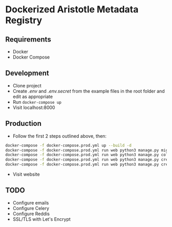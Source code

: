 # Dockerized Aristotle Metadata Registry

## Requirements
- Docker
- Docker Compose

## Development
- Clone project
- Create *.env* and *.env.secret* from the example files in the root folder and edit as appropriate
- Run `docker-compose up`
- Visit localhost:8000

## Production
- Follow the first 2 steps outlined above, then:
```sh
docker-compose -f docker-compose.prod.yml up --build -d
docker-compose -f docker-compose.prod.yml run web python3 manage.py migrate
docker-compose -f docker-compose.prod.yml run web python3 manage.py collectstatic
docker-compose -f docker-compose.prod.yml run web python3 manage.py createcachetable
docker-compose -f docker-compose.prod.yml run web python3 manage.py createsuperuser
```
- Visit website

## TODO
- Configure emails
- Configure Celery
- Configure Reddis
- SSL/TLS with Let's Encrypt